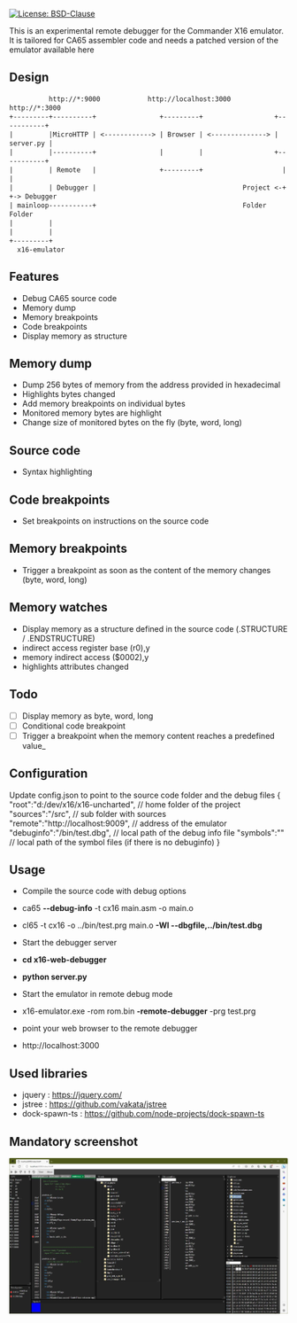 [![License: BSD-Clause](https://img.shields.io/github/license/x16community/x16-emulator)](./LICENSE)

This is an experimental remote debugger for the Commander X16 emulator. It is tailored for CA65 assembler code and needs a patched version of the emulator available here

Design
------
```
          http://*:9000            http://localhost:3000           http://*:3000
+---------+----------+                +---------+                  +-----------+
|         |MicroHTTP | <------------> | Browser | <--------------> | server.py |
|         |----------+                |         |                  +-----------+
|         | Remote   |                +---------+                    |       |
|         | Debugger |                                     Project <-+       +-> Debugger 
| mainloop-----------+                                     Folder               Folder
|         |
|         |
+---------+
  x16-emulator
```

Features
--------
* Debug CA65 source code
* Memory dump
* Memory breakpoints
* Code breakpoints
* Display memory as structure

Memory dump
-----------
* Dump 256 bytes of memory from the address provided in hexadecimal
* Highlights bytes changed
* Add memory breakpoints on individual bytes
* Monitored memory bytes are highlight
* Change size of monitored bytes on the fly (byte, word, long)

Source code
-----------
* Syntax highlighting

Code breakpoints
----------------
* Set breakpoints on instructions on the source code

Memory breakpoints
------------------
* Trigger a breakpoint as soon as the content of the memory changes (byte, word, long)

Memory watches
--------------
* Display memory as a structure defined in the source code (.STRUCTURE / .ENDSTRUCTURE)
* indirect access register base (r0),y
* memory indirect access ($0002),y
* highlights attributes changed

Todo
----
* [ ] Display memory as byte, word, long
* [ ] Conditional code breakpoint
* [ ] Trigger a breakpoint when the memory content reaches a predefined value_

Configuration
-------------
Update config.json to point to the source code folder and the debug files
{
    "root":"d:/dev/x16/x16-uncharted",      // home folder of the project
    "sources":"/src",                       // sub folder with sources
    "remote":"http://localhost:9009",       // address of the emulator
    "debuginfo":"/bin/test.dbg",            // local path of the debug info file
    "symbols":""                            // local path of the symbol files (if there is no debuginfo)
}

Usage
-----
* Compile the source code with debug options
 * ca65 __--debug-info__ -t cx16 main.asm -o main.o
 * cl65 -t cx16 -o ../bin/test.prg main.o __-Wl --dbgfile,../bin/test.dbg__

* Start the debugger server
 * __cd x16-web-debugger__
 * __python server.py__

* Start the emulator in remote debug mode
 * x16-emulator.exe -rom rom.bin __-remote-debugger__ -prg test.prg

* point your web browser to the remote debugger
 * http://localhost:3000

Used libraries
--------------
* jquery : https://jquery.com/
* jstree : https://github.com/vakata/jstree
* dock-spawn-ts : https://github.com/node-projects/dock-spawn-ts

 Mandatory screenshot
 --------------------
 ![IDE screenshot](/.gh/ide.jpg)